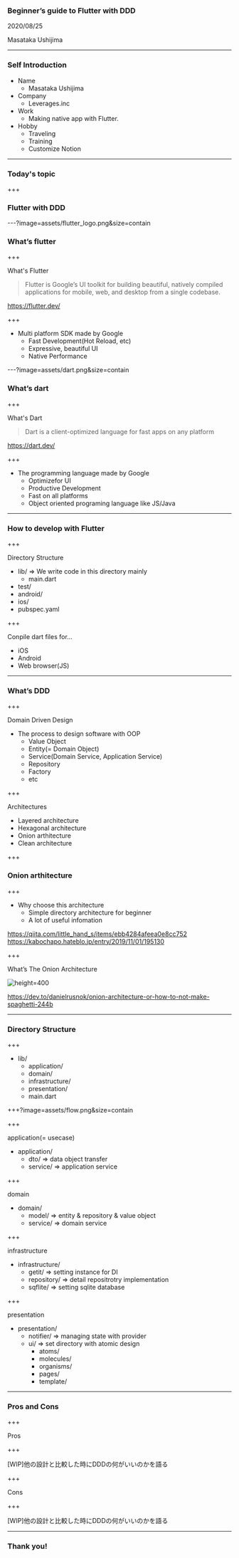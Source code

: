 ### Beginner’s guide to Flutter with DDD

2020/08/25

Masataka Ushijima

---

### Self Introduction

- Name
  - Masataka Ushijima
- Company
  - Leverages.inc
- Work
  - Making native app with Flutter.
- Hobby
  - Traveling
  - Training
  - Customize Notion

---

### Today's topic

+++

### Flutter with DDD

---?image=assets/flutter_logo.png&size=contain

### What’s flutter

+++

What's Flutter

> Flutter is Google’s UI toolkit for building beautiful, natively compiled applications for mobile, web, and desktop from a single codebase.

https://flutter.dev/

+++

- Multi platform SDK made by Google
  - Fast Development(Hot Reload, etc)
  - Expressive, beautiful UI
  - Native Performance


---?image=assets/dart.png&size=contain

### What’s dart

+++

What's Dart

> Dart is a client-optimized language for fast apps on any platform

https://dart.dev/

+++

- The programming language made by Google
  - Optimizefor UI
  - Productive Development
  - Fast on all platforms
  - Object oriented programing language like JS/Java

---

### How to develop with Flutter

+++

Directory Structure
- lib/ => We write code in this directory mainly
  - main.dart
- test/
- android/
- ios/
- pubspec.yaml

+++

Conpile dart files for...

- iOS
- Android
- Web browser(JS)

---

### What’s DDD

+++

Domain Driven Design
- The process to design software with OOP
  - Value Object
  - Entity(= Domain Object)
  - Service(Domain Service, Application Service)
  - Repository
  - Factory
  - etc

+++

Architectures

- Layered architecture
- Hexagonal architecture
- Onion arthitecture
- Clean architecture

+++

### Onion arthitecture

+++

- Why choose this architecture
  - Simple directory architecture for beginner
  - A lot of useful infomation

https://qiita.com/little_hand_s/items/ebb4284afeea0e8cc752
https://kabochapo.hateblo.jp/entry/2019/11/01/195130

+++

What’s The Onion Architecture

![height=400](assets/onion.png)

https://dev.to/danielrusnok/onion-architecture-or-how-to-not-make-spaghetti-244b

---

### Directory Structure

+++

- lib/
  - application/
  - domain/
  - infrastructure/
  - presentation/
  - main.dart

+++?image=assets/flow.png&size=contain

+++

application(= usecase)

- application/
  - dto/ => data object transfer
  - service/ => application service

+++

domain

- domain/
  - model/ => entity & repository & value object
  - service/ => domain service

+++

infrastructure

- infrastructure/
  - getit/ => setting instance for DI
  - repository/ => detail repositrotry implementation
  - sqflite/ => setting sqlite database

+++

presentation

- presentation/
  - notifier/ => managing state with provider
  - ui/ => set directory with atomic design
    - atoms/
    - molecules/
    - organisms/
    - pages/
    - template/

---

### Pros and Cons

+++

Pros

+++

[WIP]他の設計と比較した時にDDDの何がいいのかを語る

+++

Cons

+++

[WIP]他の設計と比較した時にDDDの何がいいのかを語る

---

### Thank you!
